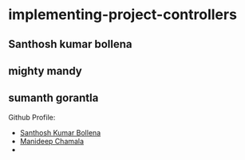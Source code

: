 # implementing-project-controllers
## Santhosh kumar bollena
## mighty mandy
## sumanth gorantla
Github Profile:

- [Santhosh Kumar Bollena](https://github.com/santhoshkumarbollena)
- [Manideep Chamala](https://github.com/manideepchamala)
-
